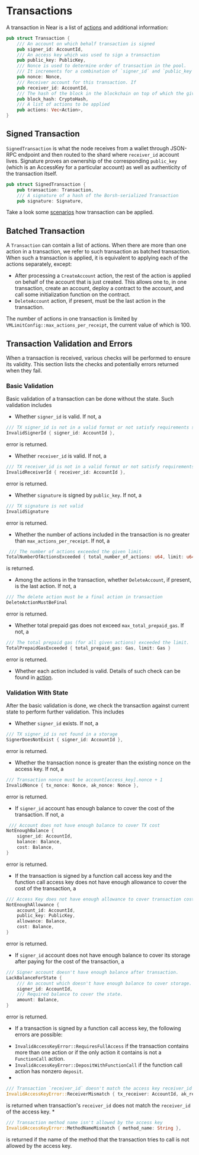 # Transactions

A transaction in Near is a list of [actions](Actions.md) and additional information:

```rust
pub struct Transaction {
    /// An account on which behalf transaction is signed
    pub signer_id: AccountId,
    /// An access key which was used to sign a transaction
    pub public_key: PublicKey,
    /// Nonce is used to determine order of transaction in the pool.
    /// It increments for a combination of `signer_id` and `public_key`
    pub nonce: Nonce,
    /// Receiver account for this transaction. If
    pub receiver_id: AccountId,
    /// The hash of the block in the blockchain on top of which the given transaction is valid
    pub block_hash: CryptoHash,
    /// A list of actions to be applied
    pub actions: Vec<Action>,
}
```

## Signed Transaction

`SignedTransaction` is what the node receives from a wallet through JSON-RPC endpoint and then routed to the shard where `receiver_id` account lives. Signature proves an ownership of the corresponding `public_key` (which is an AccessKey for a particular account) as well as authenticity of the transaction itself.

```rust
pub struct SignedTransaction {
    pub transaction: Transaction,
    /// A signature of a hash of the Borsh-serialized Transaction
    pub signature: Signature,
```

Take a look some [scenarios](Scenarios/Scenarios.md) how transaction can be applied.

## Batched Transaction

A `Transaction` can contain a list of actions. When there are more than one action in a transaction, we refer to such
transaction as batched transaction. When such a transaction is applied, it is equivalent to applying each of the actions
separately, except:
* After processing a `CreateAccount` action, the rest of the action is applied on behalf of the account that is just created.
This allows one to, in one transaction, create an account, deploy a contract to the account, and call some initialization
function on the contract.
* `DeleteAccount` action, if present, must be the last action in the transaction.

The number of actions in one transaction is limited by `VMLimitConfig::max_actions_per_receipt`, the current value of which
is 100.

## Transaction Validation and Errors

When a transaction is received, various checks will be performed to ensure its validity. This section lists the checks
and potentially errors returned when they fail.

### Basic Validation

Basic validation of a transaction can be done without the state. Such validation includes
- Whether `signer_id` is valid. If not, a
```rust
/// TX signer_id is not in a valid format or not satisfy requirements see `near_core::primitives::utils::is_valid_account_id`
InvalidSignerId { signer_id: AccountId },
```
error is returned.
- Whether `receiver_id` is valid. If not, a
```rust
/// TX receiver_id is not in a valid format or not satisfy requirements see `near_core::primitives::utils::is_valid_account_id`
InvalidReceiverId { receiver_id: AccountId },
```
error is returned.
- Whether `signature` is signed by `public_key`. If not, a
```rust
/// TX signature is not valid
InvalidSignature
```
error is returned.
- Whether the number of actions included in the transaction is no greater than `max_actions_per_receipt`. If not, a
```rust
 /// The number of actions exceeded the given limit.
TotalNumberOfActionsExceeded { total_number_of_actions: u64, limit: u64 }
```
is returned.
- Among the actions in the transaction, whether `DeleteAccount`, if present, is the last action. If not, a
```rust
/// The delete action must be a final action in transaction
DeleteActionMustBeFinal
```
error is returned.
- Whether total prepaid gas does not exceed `max_total_prepaid_gas`. If not, a
```rust
/// The total prepaid gas (for all given actions) exceeded the limit.
TotalPrepaidGasExceeded { total_prepaid_gas: Gas, limit: Gas }
```
error is returned.
- Whether each action included is valid. Details of such check can be found in [action](Actions.md).

### Validation With State

After the basic validation is done, we check the transaction against current state to perform further validation. This includes
- Whether `signer_id` exists. If not, a
```rust
/// TX signer_id is not found in a storage
SignerDoesNotExist { signer_id: AccountId },
```
error is returned.

- Whether the transaction nonce is greater than the existing nonce on the access key. If not, a
```rust
/// Transaction nonce must be account[access_key].nonce + 1
InvalidNonce { tx_nonce: Nonce, ak_nonce: Nonce },
```
error is returned.

- If `signer_id` account has enough balance to cover the cost of the transaction. If not, a
```rust
 /// Account does not have enough balance to cover TX cost
NotEnoughBalance {
    signer_id: AccountId,
    balance: Balance,
    cost: Balance,
}
```
error is returned.

- If the transaction is signed by a function call access key and the function call access key does not have enough
allowance to cover the cost of the transaction, a
```rust
/// Access Key does not have enough allowance to cover transaction cost
NotEnoughAllowance {
    account_id: AccountId,
    public_key: PublicKey,
    allowance: Balance,
    cost: Balance,
}
```
error is returned.

- If `signer_id` account does not have enough balance to cover its storage after paying for the cost of the transaction, a
```rust
/// Signer account doesn't have enough balance after transaction.
LackBalanceForState {
    /// An account which doesn't have enough balance to cover storage.
    signer_id: AccountId,
    /// Required balance to cover the state.
    amount: Balance,
}
```
error is returned.

- If a transaction is signed by a function call access key, the following errors are possible:
* `InvalidAccessKeyError::RequiresFullAccess` if the transaction contains more than one action or if the only action it
contains is not a `FunctionCall` action.
* `InvalidAccessKeyError::DepositWithFunctionCall` if the function call action has nonzero `deposit`.
*
```rust
/// Transaction `receiver_id` doesn't match the access key receiver_id
InvalidAccessKeyError::ReceiverMismatch { tx_receiver: AccountId, ak_receiver: AccountId },
```
is returned when transaction's `receiver_id` does not match the `receiver_id` of the access key.
*
```rust
/// Transaction method name isn't allowed by the access key
InvalidAccessKeyError::MethodNameMismatch { method_name: String },
```
is returned if the name of the method that the transaction tries to call is not allowed by the access key.
